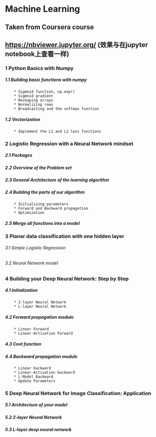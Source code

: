 # Machine Learning
## Taken from Coursera course
## https://nbviewer.jupyter.org/ (效果与在jupyter notebook上查看一样)

### 1 Python Basics with Numpy
##### 1.1 Building basic functions with numpy
        * Sigmoid function, np.exp()
        * Sigmoid gradient
        * Reshaping arrays
        * Normalizing rows
        * Broadcasting and the softmax function
##### 1.2 Vectorization
        * Implement the L1 and L2 loss functions


### 2 Logistic Regression with a Neural Network mindset
##### 2.1 Packages
##### 2.2 Overview of the Problem set
##### 2.3 General Architecture of the learning algorithm
##### 2.4 Building the parts of our algorithm
        * Initializing parameters
        * Forward and Backward propagation
        * Optimization
##### 2.5 Merge all functions into a model


### 3 Planar data classification with one hidden layer
###### 3.1 Simple Logistic Regression
###### 3.2 Neural Network model


### 4 Building your Deep Neural Network: Step by Step
##### 4.1 Initialization
        * 2-layer Neural Network
        * L-layer Neural Network
##### 4.2 Forward propagation module
        * Linear Forward
        * Linear-Activation Forward
##### 4.3 Cost function
##### 4.4 Backward propagation module
        * Linear backward
        * Linear-Activation backward
        * L-Model Backward
        * Update Parameters
        
        
### 5 Deep Neural Network for Image Classification: Application
##### 5.1 Architecture of your model
##### 5.2 2-layer Neural Network
##### 5.3 L-layer deep neural network



